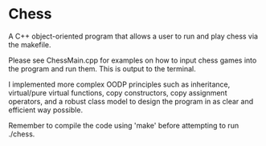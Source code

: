 # Chess
A C++ object-oriented program that allows a user to run and play chess via the makefile.

Please see ChessMain.cpp for examples on how to input chess games into the program and run them. This is output to the terminal.

I implemented more complex OODP principles such as inheritance, virtual/pure virtual functions, copy constructors, copy assignment operators, and a robust class model to design the program in as clear and efficient way possible.

Remember to compile the code using 'make' before attempting to run ./chess.
